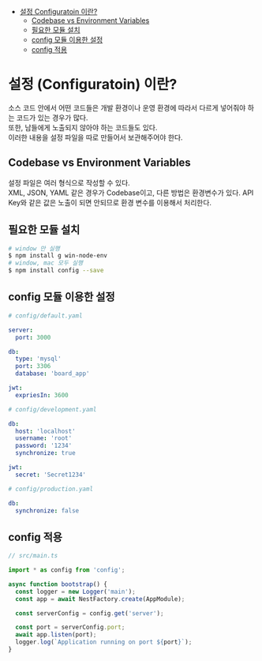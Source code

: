 <!-- TOC -->

- [설정 Configuratoin 이란?](#%EC%84%A4%EC%A0%95-configuratoin-%EC%9D%B4%EB%9E%80)
  - [Codebase vs Environment Variables](#codebase-vs-environment-variables)
  - [필요한 모듈 설치](#%ED%95%84%EC%9A%94%ED%95%9C-%EB%AA%A8%EB%93%88-%EC%84%A4%EC%B9%98)
  - [config 모듈 이용한 설정](#config-%EB%AA%A8%EB%93%88-%EC%9D%B4%EC%9A%A9%ED%95%9C-%EC%84%A4%EC%A0%95)
  - [config 적용](#config-%EC%A0%81%EC%9A%A9)

<!-- /TOC -->

# 설정 (Configuratoin) 이란?
소스 코드 안에서 어떤 코드들은 개발 환경이나 운영 환경에 따라서 다르게 넣어줘야 하는 코드가 있는 경우가 많다.  
또한, 남들에게 노출되지 않아야 하는 코드들도 있다.  
이러한 내용을 설정 파일을 따로 만들어서 보관해주어야 한다.

## Codebase vs Environment Variables
설정 파일은 여러 형식으로 작성할 수 있다.  
XML, JSON, YAML 같은 경우가 Codebase이고, 다른 방법은 환경변수가 있다.
API Key와 같은 값은 노출이 되면 안되므로 환경 변수를 이용해서 처리한다.

## 필요한 모듈 설치
``` bash
# window 만 실행
$ npm install g win-node-env 
# window, mac 모두 실행
$ npm install config --save
```

## config 모듈 이용한 설정
``` yaml
# config/default.yaml

server:
  port: 3000

db:
  type: 'mysql'
  port: 3306
  database: 'board_app'

jwt:
  expriesIn: 3600
```

``` yaml
# config/development.yaml

db:
  host: 'localhost'
  username: 'root'
  password: '1234'
  synchronize: true

jwt:
  secret: 'Secret1234'
```

``` yaml
# config/production.yaml

db:
  synchronize: false
```

## config 적용
``` typescript
// src/main.ts

import * as config from 'config';

async function bootstrap() {
  const logger = new Logger('main');
  const app = await NestFactory.create(AppModule);

  const serverConfig = config.get('server');

  const port = serverConfig.port;
  await app.listen(port);
  logger.log(`Application running on port ${port}`);
}
```